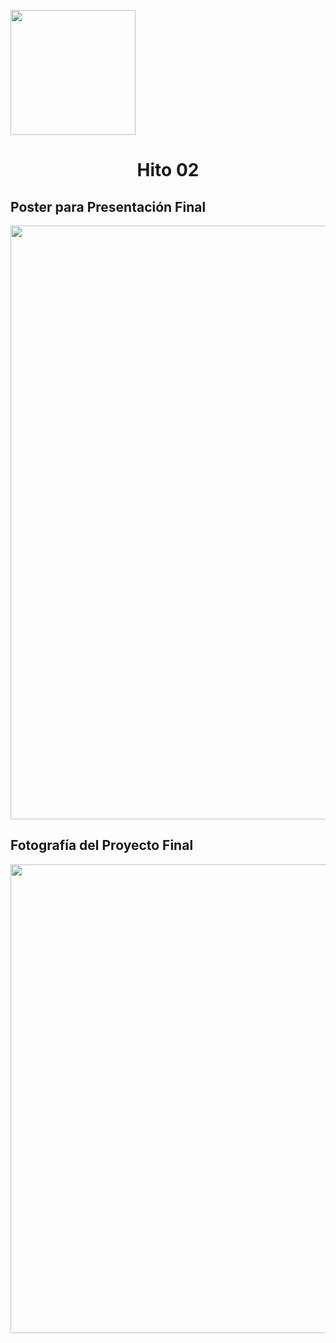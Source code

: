 <p align="left">
  <img src="https://semanadelcannabis.cayetano.edu.pe/assets/img/logo-upch.png" width="200">
  <h1 align="center">Hito 02</h1>
</p>

## Poster para Presentación Final

<p align="center">
  <img src="https://github.com/Paradoxeado/prototypeProject/blob/main/Im%C3%A1genes/H02Imagen01.png" width="950" style="margin: auto;">
</p>

## Fotografía del Proyecto Final

<p align="center">
  <img src="https://github.com/Paradoxeado/prototypeProject/blob/main/Im%C3%A1genes/H02Imagen02.jpg" width="750" style="margin: auto;">
</p>
